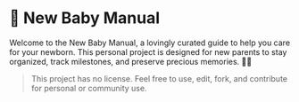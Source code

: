 # 👶 New Baby Manual

Welcome to the New Baby Manual, a lovingly curated guide to help you care for your newborn. This personal project is designed for new parents to stay organized, track milestones, and preserve precious memories. 🍼✨

> This project has no license. Feel free to use, edit, fork, and contribute for personal or community use.

